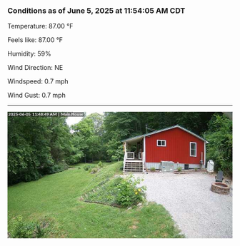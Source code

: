 ### Conditions as of June 5, 2025 at 11:54:05 AM CDT 

Temperature: 87.00 &deg;F

Feels like: 87.00 &deg;F

Humidity: 59%

Wind Direction: NE

Windspeed: 0.7 mph

Wind Gust: 0.7 mph

---

<img src="./images/latest.jpeg"/>

